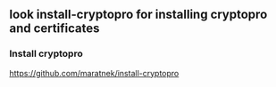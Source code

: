 ## look install-cryptopro for installing cryptopro and certificates

### Install cryptopro
https://github.com/maratnek/install-cryptopro